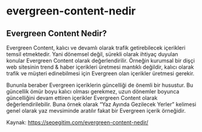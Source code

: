 # evergreen-content-nedir
<h2>Evergreen Content Nedir?</h2>

Evergreen Content, kalıcı ve devamlı olarak trafik getirebilecek içerikleri temsil etmektedir. Yani dönemsel değil, sürekli olarak ihtiyaç duyulan konular Evergreen Content olarak değerlendirilir. Örneğin kurumsal bir dişçi web sitesinin trend & haber içerikleri üretmesi mantıklı değildir, kalıcı olarak trafik ve müşteri edinebilmesi için Evergreen olan içerikler üretmesi gerekir.

Bununla beraber Evergreen içeriklerin güncelliği de önemli bir husustur. Bu güncellik ömür boyu kalıcı olması gerekmez, uzun dönemler boyunca güncelliğini devam ettiren içerikler Evergreen Content olarak değerlendirilebilir. Buna örnek olarak “Yaz Ayında Gezilecek Yerler” kelimesi genel olarak yaz mevsiminde aratılır fakat bir Evergreen içerik örneğidir.

Kaynak: <a href="https://seoegitim.com/evergreen-content-nedir/">https://seoegitim.com/evergreen-content-nedir/</a>
